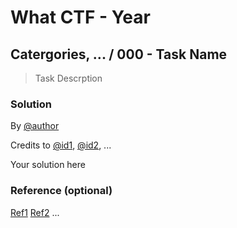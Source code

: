 # What CTF - Year

## Catergories, ... / 000 - Task Name

>
> Task Descrption
>

### Solution

By [@author](https://author_profile)

Credits to [@id1](), [@id2](), ...

Your solution here

### Reference (optional)

[Ref1](https://ref1)
[Ref2](https://ref2)
...
